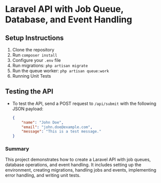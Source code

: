 # Laravel API with Job Queue, Database, and Event Handling

## Setup Instructions

1. Clone the repository
2. Run `composer install`
3. Configure your `.env` file
4. Run migrations: `php artisan migrate`
5. Run the queue worker: `php artisan queue:work`
6. Running Unit Tests

## Testing the API

- To test the API, send a POST request to `/api/submit` with the following JSON payload:
  ```json
  {
      "name": "John Doe",
      "email": "john.doe@example.com",
      "message": "This is a test message."
  }


### Summary

This project demonstrates how to create a Laravel API with job queues, database operations, and event handling. It includes setting up the environment, creating migrations, handling jobs and events, implementing error handling, and writing unit tests.
